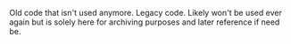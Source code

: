 Old code that isn't used anymore. Legacy code. Likely won't be used ever again but is solely here for archiving purposes and later reference if need be.
